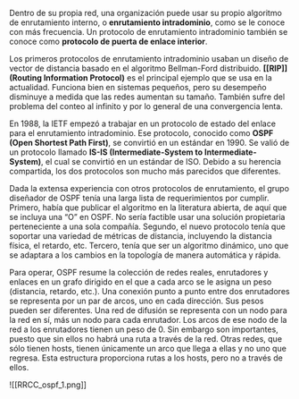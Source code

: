 Dentro de su propia red, una organización puede usar su propio algoritmo de enrutamiento interno, o **enrutamiento intradominio**, como se le conoce con más frecuencia. Un protocolo de enrutamiento intradominio también se conoce como **protocolo de puerta de enlace interior**.

Los primeros protocolos de enrutamiento intradominio usaban un diseño de vector de distancia basado en el algoritmo Bellman-Ford distribuido. **[[RIP]] (Routing Information Protocol)** es el principal ejemplo que se usa en la actualidad. Funciona bien en sistemas pequeños, pero su desempeño disminuye a medida que las redes aumentan su tamaño. También sufre del problema del conteo al infinito y por lo general de una convergencia lenta.

En 1988, la IETF empezó a trabajar en un protocolo de estado del enlace para el enrutamiento intradominio. Ese protocolo, conocido como **OSPF (Open Shortest Path First)**, se convirtió en un estándar en 1990. Se valió de un protocolo llamado **IS-IS (Intermediate-System to Intermediate-System)**, el cual se convirtió en un estándar de ISO. Debido a su herencia compartida, los dos protocolos son mucho más parecidos que diferentes.

Dada la extensa experiencia con otros protocolos de enrutamiento, el grupo diseñador de OSPF tenía una larga lista de requerimientos por cumplir. Primero, había que publicar el algoritmo en la literatura abierta, de aquí que se incluya una “O” en OSPF. No sería factible usar una solución propietaria perteneciente a una sola compañía. Segundo, el nuevo protocolo tenía que soportar una variedad de métricas de distancia, incluyendo la distancia física, el retardo, etc. Tercero, tenía que ser un algoritmo dinámico, uno que se adaptara a los cambios en la topología de manera automática y rápida.

Para operar, OSPF resume la colección de redes reales, enrutadores y enlaces en un grafo dirigido en el que a cada arco se le asigna un peso (distancia, retardo, etc.). Una conexión punto a punto entre dos enrutadores se representa por un par de arcos, uno en cada dirección. Sus pesos pueden ser diferentes. Una red de difusión se representa con un nodo para la red en sí, más un nodo para cada enrutador. Los arcos de ese nodo de la red a los enrutadores tienen un peso de 0. Sin embargo son importantes, puesto que sin ellos no habrá una ruta a través de la red. Otras redes, que sólo tienen hosts, tienen únicamente un arco que llega a ellas y no uno que regresa. Esta estructura proporciona rutas a los hosts, pero no a través de ellos.

![[RRCC_ospf_1.png]]
